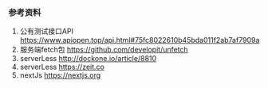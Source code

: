 ### 参考资料
1. 公有测试接口API https://www.apiopen.top/api.html#75fc8022610b45bda011f2ab7af7909a
2. 服务端fetch包 https://github.com/developit/unfetch
3. serverLess http://dockone.io/article/8810
4. serverLess https://zeit.co
5. nextJs https://nextjs.org